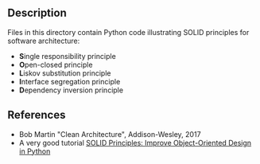 ## Description
Files in this directory contain Python code illustrating SOLID principles for software architecture:
* **S**ingle responsibility principle
* **O**pen-closed principle
* **L**iskov substitution principle
* **I**nterface segregation principle
* **D**ependency inversion principle

## References
* Bob Martin "Clean Architecture", Addison-Wesley, 2017
* A very good tutorial [SOLID Principles: Improve Object-Oriented Design in Python](https://realpython.com/solid-principles-python/)
